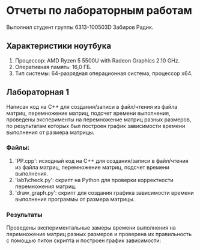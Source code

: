 # Отчеты по лабораторным работам
Выполнил студент группы 6313-100503D Забиров Радик.
## Характеристики ноутбука
1. Процессор: AMD Ryzen 5 5500U with Radeon Graphics 2.10 GHz.
2. Оперативная память: 16,0 ГБ.
3. Тип системы: 64-разрядная операционная система, процессор x64.
## Лабораторная 1
Написан код на C++ для создания/записи в файл/чтения из файла матриц, перемножение матриц, подсчет времени выполнения, проведены эксперименты на перемножение матриц разных размеров, по результатам которых был построен график зависимости времени выполнения от размера матрицы.
### Файлы:
1. 'PP.cpp': исходный код на C++ для создания/записи в файл/чтения из файла матриц, перемножение матриц, подсчет времени выполнения.
2. 'lab1\check.py': скрипт на Python для проверки корректности перемножения матриц.
3. 'draw_graph.py': скрипт для создания графика зависимости времени выполнения программы от размера матрицы.
### Результаты
Проведены экспериментальные замеры времени выполнения на перемножение матриц разных размеров и проверена их правильность с помощью питон скрипта и построен график зависимости:
